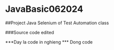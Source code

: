 # JavaBasic062024
##Project Java Selenium of Test Automation class

###Source code edited

***Day la code in nghieng ***
Dong code